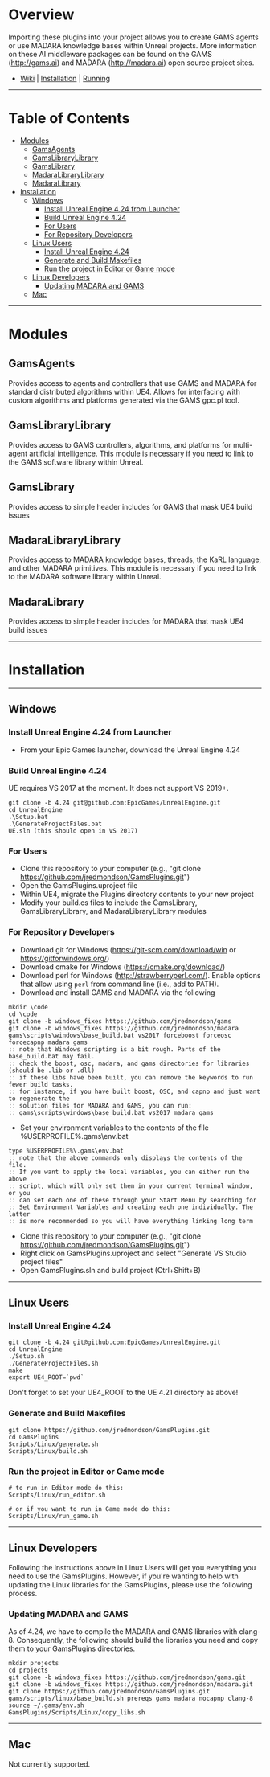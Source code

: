 # Overview

Importing these plugins into your project allows you to create
GAMS agents or use MADARA knowledge bases within Unreal projects.
More information on these AI middleware packages can be found on
the GAMS (http://gams.ai) and MADARA (http://madara.ai) open source
project sites.

* [Wiki](https://github.com/jredmondson/GamsPlugins/wiki) | [Installation](https://github.com/jredmondson/GamsPlugins/wiki/Installation) | [Running](https://github.com/jredmondson/GamsPlugins/wiki/RunningSimulations)

---

# Table of Contents

  * [Modules](#modules)
    * [GamsAgents](#gamsagents)
    * [GamsLibraryLibrary](#gamslibrarylibrary)
    * [GamsLibrary](#gamslibrary)
    * [MadaraLibraryLibrary](#madaralibrarylibrary)
    * [MadaraLibrary](#madaralibrary)
  * [Installation](#installation)
    * [Windows](#windows)
      * [Install Unreal Engine 4.24 from Launcher](#install-unreal-engine-424-from-launcher)
      * [Build Unreal Engine 4.24](#build-unreal-engine-424)
      * [For Users](#for-users)
      * [For Repository Developers](#for-repository-developers)
    * [Linux Users](#linux-users)
      * [Install Unreal Engine 4.24](#install-unreal-engine-424)
      * [Generate and Build Makefiles](#generate-and-build-makefiles)
      * [Run the project in Editor or Game mode](#run-the-project-in-editor-or-game-mode)
    * [Linux Developers](#linux-developers)
      * [Updating MADARA and GAMS](#updating-madara-and-gams)
    * [Mac](#mac)
   
---

# Modules

## GamsAgents

Provides access to agents and controllers that use GAMS and MADARA for
standard distributed algorithms within UE4. Allows for interfacing with
custom algorithms and platforms generated via the GAMS gpc.pl tool.

## GamsLibraryLibrary

Provides access to GAMS controllers, algorithms, and platforms for multi-agent
artificial intelligence. This module is necessary if you need to link to the
GAMS software library within Unreal.

## GamsLibrary

Provides access to simple header includes for GAMS that mask UE4 build issues

## MadaraLibraryLibrary

Provides access to MADARA knowledge bases, threads, the KaRL language, and other
MADARA primitives. This module is necessary if you need to link to the
MADARA software library within Unreal.

## MadaraLibrary

Provides access to simple header includes for MADARA that mask UE4 build issues

---

# Installation

---

## Windows

### Install Unreal Engine 4.24 from Launcher
  * From your Epic Games launcher, download the Unreal Engine 4.24
  
### Build Unreal Engine 4.24

UE requires VS 2017 at the moment. It does not support VS 2019+.

```
git clone -b 4.24 git@github.com:EpicGames/UnrealEngine.git
cd UnrealEngine
.\Setup.bat
.\GenerateProjectFiles.bat
UE.sln (this should open in VS 2017)

```

### For Users
  * Clone this repository to your computer (e.g., "git clone https://github.com/jredmondson/GamsPlugins.git")
  * Open the GamsPlugins.uproject file
  * Within UE4, migrate the Plugins directory contents to your new project
  * Modify your build.cs files to include the GamsLibrary, GamsLibraryLibrary, and MadaraLibraryLibrary modules

### For Repository Developers
  * Download git for Windows (https://git-scm.com/download/win or https://gitforwindows.org/)
  * Download cmake for Windows (https://cmake.org/download/)
  * Download perl for Windows (http://strawberryperl.com/). Enable options that allow using `perl` from command line (i.e., add to PATH).
  * Download and install GAMS and MADARA via the following
```
mkdir \code
cd \code
git clone -b windows_fixes https://github.com/jredmondson/gams
git clone -b windows_fixes https://github.com/jredmondson/madara
gams\scripts\windows\base_build.bat vs2017 forceboost forceosc forcecapnp madara gams
:: note that Windows scripting is a bit rough. Parts of the base_build.bat may fail.
:: check the boost, osc, madara, and gams directories for libraries (should be .lib or .dll)
:: if these libs have been built, you can remove the keywords to run fewer build tasks.
:: for instance, if you have built boost, OSC, and capnp and just want to regenerate the
:: solution files for MADARA and GAMS, you can run:
:: gams\scripts\windows\base_build.bat vs2017 madara gams
```
  * Set your environment variables to the contents of the file %USERPROFILE%\.gams\env.bat
```
type %USERPROFILE%\.gams\env.bat
:: note that the above commands only displays the contents of the file.
:: If you want to apply the local variables, you can either run the above
:: script, which will only set them in your current terminal window, or you
:: can set each one of these through your Start Menu by searching for
:: Set Environment Variables and creating each one individually. The latter
:: is more recommended so you will have everything linking long term
```
  * Clone this repository to your computer (e.g., "git clone https://github.com/jredmondson/GamsPlugins.git")
  * Right click on GamsPlugins.uproject and select "Generate VS Studio project files"
  * Open GamsPlugins.sln and build project (Ctrl+Shift+B)

---

## Linux Users


### Install Unreal Engine 4.24
```
git clone -b 4.24 git@github.com:EpicGames/UnrealEngine.git
cd UnrealEngine
./Setup.sh
./GenerateProjectFiles.sh
make
export UE4_ROOT=`pwd`
```

Don't forget to set your UE4_ROOT to the UE 4.21 directory as above!

### Generate and Build Makefiles
```
git clone https://github.com/jredmondson/GamsPlugins.git
cd GamsPlugins
Scripts/Linux/generate.sh
Scripts/Linux/build.sh
```

### Run the project in Editor or Game mode
```
# to run in Editor mode do this:
Scripts/Linux/run_editor.sh

# or if you want to run in Game mode do this:
Scripts/Linux/run_game.sh
```

---

## Linux Developers

Following the instructions above in Linux Users will get you everything you need to use the GamsPlugins. However, if you're wanting to help with updating the Linux libraries for the GamsPlugins, please use the following process.

### Updating MADARA and GAMS

As of 4.24, we have to compile the MADARA and GAMS libraries with clang-8. Consequently, the following should build the libraries you need and copy them to your GamsPlugins directories.

```
mkdir projects
cd projects
git clone -b windows_fixes https://github.com/jredmondson/gams.git
git clone -b windows_fixes https://github.com/jredmondson/madara.git
git clone https://github.com/jredmondson/GamsPlugins.git
gams/scripts/linux/base_build.sh prereqs gams madara nocapnp clang-8
source ~/.gams/env.sh
GamsPlugins/Scripts/Linux/copy_libs.sh
```

---

## Mac

Not currently supported.
